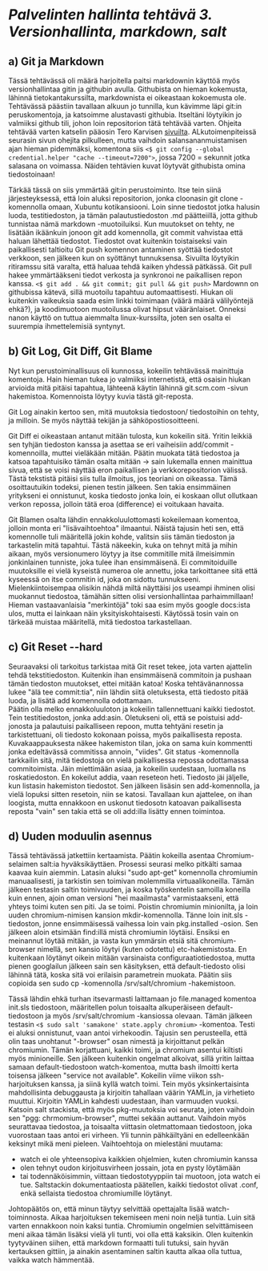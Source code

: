 # *Palvelinten hallinta tehtävä 3. Versionhallinta, markdown,  salt*

## a) Git ja Markdown
Tässä tehtävässä oli määrä harjoitella paitsi markdownin käyttöä myös versionhallintaa gitin ja githubin avulla. Githubista on hieman kokemusta, lähinnä tietokantakurssilta, markdownista ei oikeastaan kokoemusta ole. Tehtävässä päästiin tavallaan alkuun jo tunnilla,
 kun kävimme läpi git:in peruskomentoja, ja katsoimme alustavasti githubia. Itseltäni löytyikin jo valmiiksi github tili, johon loin repositorion tätä tehtävää varten. Ohjeita tehtävää varten katselin pääosin Tero Karvisen [sivuilta](http://terokarvinen.com/2016/publish-your-project-with-github/). ALkutoimenpiteissä seurasin sivun ohejita pilkulleen, mutta vaihdoin salansananmuistamisen ajan hieman pidemmäksi, komentona siis `<$ git config --global credential.helper "cache --timeout=7200">`, jossa 7200 = sekunnit jotka salasana on voimassa. Näiden tehtävien kuvat löytyvät githubista omina tiedostoinaan! 

Tärkää tässä on siis ymmärtää git:in perustoiminto. Itse tein siinä järjesteyksessä, että loin aluksi repositorion, jonka cloonasin git clone -komennolla omaan, Xubuntu kotikansiooni. Loin sinne tiedostot jotka halusin luoda, testitiedoston, ja tämän palautustiedoston .md päätteiillä, jotta github tunnistaa nämä markdown -muotoiluiksi. Kun muutokset on tehty, ne lisätään ikäänkuin jonoon git add komennolla, git commit vahvistaa että haluan lähettää tiedostot. Tiedostot ovat kuitenkin toistaiseksi vain paikallisesti taltioitu Git push komennon antaminen syöttää tiedostot verkkoon, sen jälkeen kun on syöttänyt tunnuksensa. Sivuilta löytyikin ritiramssu sitä varalta, että haluaa tehdä kaiken yhdessä pätkässä. Git pull hakee ymmärtääkseni tiedot verkosta ja synkronoi ne paikallisen repon kanssa. 
`<$ git add . && git commit; git pull && git push>` Mardownn on githubissa kätevä, sillä muotoilu tapahtuu automaattisesti. Hiukan oli kuitenkin vaikeuksia saada esim linkki toimimaan (väärä määrä välilyöntejä ehkä?), ja koodimuotoon muotoilussa olivat hipsut vääränlaiset. Onneksi nanon käyttö on tuttua aiemmalta linux-kurssilta, joten sen osalta ei suurempia ihmettelemisiä syntynyt.

## b) Git Log, Git Diff, Git Blame
Nyt kun perustoiminallisuus oli kunnossa, kokeilin tehtävässä mainittuja komentoja. Hain hieman tukea jo valmiiksi internetistä, että osaisin hiukan arvioida mitä pitäisi tapahtua, lähteenä käytin lähinnä git.scm.com -sivun hakemistoa. Komennoista löytyy kuvia tästä git-reposta. 

Git Log ainakin kertoo sen, mitä muutoksia tiedostoon/ tiedostoihin on tehty, ja milloin. Se myös näyttää tekijän ja sähköpostiosoitteeni. 

Git Diff ei oikeastaan antanut mitään tulosta, kun kokeilin sitä. Yritin leikkiä sen tyhjän tiedoston kanssa ja asettaa se eri vaiheisiin add/commit -komennoilla, muttei vieläkään mitään. Päätin muokata tätä tiedostoa ja katsoa tapahtuisiko tämän osalta mitään -> sain lukemalla ennen mainittua sivua, että se voisi näyttää eron paikallisen ja verkkorepositorion välissä. Tästä tekstistä pitäisi siis tulla ilmoitus, jos teoriani on oikeassa. Tämä osoittautuikin todeksi, pienen testin jälkeen. Sen takia ensimmäinen yritykseni ei onnistunut, koska tiedosto jonka loin, ei koskaan ollut ollutkaan verkon repossa, jolloin tätä eroa (difference) ei voitukaan havaita. 

Git Blamen osalta lähdin ennakkoluulottomasti kokeilemaan komentoa, jolloin monta eri "lisävaihtoehtoa" ilmaantui. Näistä tajusin heti sen, että komennolle tuli määritellä jokin kohde, valitsin siis tämän tiedoston ja tarkastelin mitä tapahtui. Tästä näkeekin, kuka on tehnyt mitä ja mihin aikaan, myös versionumero löytyy ja itse commitille mitä ilmeisimmin jonkinlainen tunniste, joka tulee ihan ensimmäisenä. Ei commitoiduille muutoksille ei vielä kyseistä numeroa ole annettu, joka tarkoittanee sitä että kyseessä on itse commitin id, joka on sidottu tunnukseeni. Mielenkiintoisempaa olisikin nähdä miltä näyttäisi jos useampi ihminen olisi muokannut tiedostoa, tämähän sitten olisi versionhallintaa parhaimmillaan! Hieman vastaavanlaisia "merkintöjä" toki saa esim myös google docs:ista ulos, mutta ei lainkaan näin yksityiskohtaisesti. Käytössä tosin vain on tärkeää muistaa määritellä, mitä tiedostoa tarkastellaan. 

## c) Git Reset --hard

Seuraavaksi oli tarkoitus tarkistaa mitä Git reset tekee, jota varten ajattelin tehdä tekstitiedoston. Kuitenkin ihan ensimmäisenä commitoin ja pushaan tämän tiedoston muutokset, ettei mitään katoa! Koska tehtävänannossa lukee "älä tee commit:tia", niin lähdin siitä oletuksesta, että tiedosto pitää luoda, ja lisätä add komennolla odottamaan.  
Päätin olla melko ennakkoluuloton ja kokeilin tallennettuani kaikki tiedostot. Tein testitiedoston, jonka add:asin. Oletukseni oli, että se poistuisi add-jonosta ja palautuisi paikalliseen repoon, mutta tehtyäni resetin ja tarkistettuani, oli tiedosto kokonaan poissa, myös paikallisesta reposta. Kuvakaappauksesta näkee hakemiston tilan, joka on sama kuin kommentti jonka edeltävässä commitissa annoin, "viides".  Git status -komennolla tarkkailin sitä, mitä tiedostoja on vielä paikallisessa repossa odottamassa commitoimista. Jäin miettimään asiaa, ja kokeilin uudestaan, luomalla ns roskatiedoston. En kokeilut addia, vaan reseteon heti. Tiedosto jäi jäljelle, kun listasin hakemiston tiedostot. Sen jälkeen lisäsin sen add-komennolla, ja vielä lopuksi sitten resetoin, niin se katosi. Tavallaan kun ajattelee, on ihan loogista, mutta ennakkoon en uskonut tiedosotn katoavan paikallisesta reposta "vain" sen takia että se oli add:illa lisätty ennen toimintoa.  
 
## d) Uuden moduulin asennus

Tässä tehtävässä jatkettiin kertaamista. Päätin kokeilla asentaa Chromium-selaimen salt:ia hyväksikäyttäen. Prosessi seurasi melko pitkälti samaa kaavaa kuin aiemmin. Latasin aluksi "sudo apt-get" komennolla chromiumin manuaalisesti, ja tarkistin sen toimivan molemmilla virtuaalikoneilla. Tämän jälkeen testasin saltin toimivuuden, ja koska työskentelin samoilla koneilla kuin ennen, ajoin oman versioni "hei maailmasta" varmistaakseni, että yhteys toimi kuten sen piti. Ja se toimi. Poistin chromiumin minionilta, ja loin uuden chromium-nimisen kansion mkdir-komennolla. Tänne loin init.sls -tiedoston, jonne ensimmäisessä vaihessa loin vain pkg.installed -osion. Sen jälkeen aloin etsimään find:illä mistä chromiumin löytäisi. Ensiksi en meinannut löytää mitään, ja vasta kun ymmärsin etsiä sitä chromium-browser nimellä, sen kansio löytyi (kuten odotettu) etc-hakemistosta. En kuitenkaan löytänyt oikein mitään varsinaista configuraatiotiedostoa, mutta pienen googlailun jälkeen sain sen käsityksen, että default-tiedosto olisi lähinnä tätä, koska sitä voi erilaisin parametrein muokata. Päätin siis copioida sen sudo cp -komennolla /srv/salt/chromium -hakemistoon. 

Tässä lähdin ehkä turhan itsevarmasti laittamaan jo file.managed komentoa init.sls tiedostoon, määritellen polun toisaalta alkuperäiseen default-tiedostoon ja myös /srv/salt/chromium -kansiossa olevaan. Tämän jälkeen testasin `<$ sudo salt 'samakone' state.apply chromium>` -komentoa. Testi ei aluksi onnistunut, vaan antoi virhekoodin. Tajusin sen perusteella, että olin taas unohtanut "-browser" osan nimestä ja kirjoittanut pelkän chromiumin. Tämän korjattuani, kaikki toimi, ja chromium asentui kiltisti myös minioneille. Sen jälkeen kuitenkin ongelmat alkoivat, sillä yritin laittaa samaan default-tiedostoon watch-komentoa, mutta bash ilmoitti kerta toisensa jälkeen "service not available". Kokeilin viime viikon ssh-harjoituksen kanssa, ja siinä kyllä watch toimi. Tein myös yksinkertaisinta mahdollisinta debuggausta ja kirjoitin tahallaan väärin YAMLin, ja virhetieto muuttui. Kirjoitin YAMLin kahdesti uudestaan, ihan varmuuden vuoksi. Katsoin salt stackista, että myös pkg-muutoksia voi seurata, joten vaihdoin sen "pgg: chrmomium-browser", muttei sekään auttanut. Vaihdoin myös seurattavaa tiedostoa, ja toisaalta viittasin oletmattomaan tiedostoon, joka vuorostaan taas antoi eri virheen. Yli tunnin pähkäiltyäni en edelleenkään keksinyt mikä meni pieleen. Vaihtoehtoja on mielestäni muutama:

* watch ei ole yhteensopiva kaikkien ohjelmien, kuten chromiumin kanssa
* olen tehnyt oudon kirjoitusvirheen jossain, jota en pysty löytämään
* tai todennäköisimmin, viittaan tiedostotyyppiin tai muotoon, jota watch ei tue. Saltstackin dokumentaatiosta päätellen, kaikki tiedostot olivat .conf, enkä sellaista tiedostoa chromiumille löytänyt. 

Johtopäätös on, että minun täytyy selvittää opettajalta lisää watch-toiminnosta. Aikaa harjoituksen tekemiseen meni noin neljä tuntia. Luin sitä varten ennakkoon noin kaksi tuntia. Chromiumin ongelmien selvittämiseen meni aikaa tämän lisäksi vielä yli tunti, voi olla että kaksikin. Olen kuitenkin tyytyväinen siihen, että markdown formaatti tuli tutuksi, sain hyvän kertauksen gittiin, ja ainakin asentaminen saltin kautta alkaa olla tuttua, vaikka watch hämmentää.  

